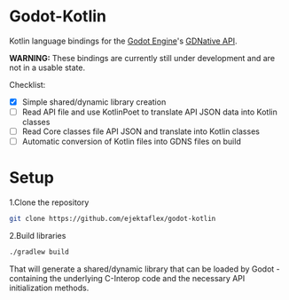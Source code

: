 Godot-Kotlin
========
Kotlin language bindings for the [Godot Engine](https://godotengine.org/)'s [GDNative API](https://github.com/GodotNativeTools/godot_headers).

**WARNING:** These bindings are currently still under development and are not in a usable state.


Checklist:

 - [x] Simple shared/dynamic library creation
 - [ ] Read API file and use KotlinPoet to translate API JSON data into Kotlin classes
 - [ ] Read Core classes file API JSON and translate into Kotlin classes
 - [ ] Automatic conversion of Kotlin files into GDNS files on build

# Setup

1.Clone the repository
```bash
git clone https://github.com/ejektaflex/godot-kotlin
```
2.Build libraries
 ```bash
./gradlew build
 ```
 That will generate a shared/dynamic library that can be loaded by Godot - containing the underlying C-Interop code and the necessary
 API initialization methods.

